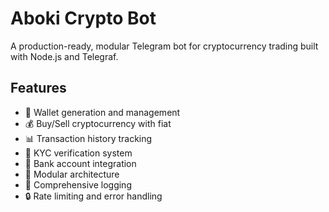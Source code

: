 # Aboki Crypto Bot

A production-ready, modular Telegram bot for cryptocurrency trading built with Node.js and Telegraf.

## Features

- 🏦 Wallet generation and management
- 💰 Buy/Sell cryptocurrency with fiat
- 📊 Transaction history tracking  
- 🔐 KYC verification system
- 📱 Bank account integration
- 🚀 Modular architecture
- 📝 Comprehensive logging
- 🔒 Rate limiting and error handling